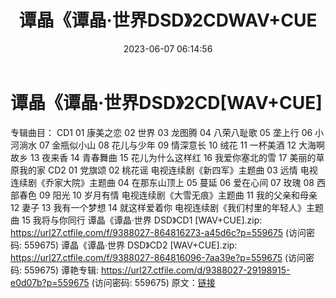 ﻿---
title: 谭晶《谭晶·世界DSD》2CDWAV+CUE
date: 2023-06-07 06:14:56
categories: WAV车载音乐、镜像
tags: 华语中文
---
# 谭晶《谭晶·世界DSD》2CD[WAV+CUE]

专辑曲目：
CD1
01 康美之恋
02 世界
03 龙图腾
04 八荣八耻歌
05 垄上行
06 小河淌水
07 金瓶似小山
08 花儿与少年
09 情深意长
10 绒花
11 一杯美酒
12 大海啊故乡
13 夜来香
14 青春舞曲
15 花儿为什么这样红
16 我爱你塞北的雪
17 美丽的草原我的家
CD2
01 党旗颂
02 桃花谣 电视连续剧《新四军》主题曲
03 远情 电视连续剧《乔家大院》主题曲
04 在那东山顶上
05 蔓延
06 爱在心间
07 玫瑰
08 西部春色
09 阳光
10 岁月有情 电视连续剧《大雪无痕》主题曲
11 我的父亲和母亲
12 妻子
13 我有一个梦想
14 就这样爱着你 电视连续剧《我们村里的年轻人》主题曲
15 我将与你同行
谭晶《谭晶·世界 DSD》CD1 [WAV+CUE].zip: https://url27.ctfile.com/f/9388027-864816273-a45d6c?p=559675
(访问密码: 559675)
谭晶《谭晶·世界 DSD》CD2 [WAV+CUE].zip: https://url27.ctfile.com/f/9388027-864816096-7aa39e?p=559675
(访问密码: 559675)
谭艳专辑: https://url27.ctfile.com/d/9388027-29198915-e0d07b?p=559675
(访问密码: 559675)
原文：[链接](https://blog.sina.com.cn/s/blog_1647c7e7601031287.html)